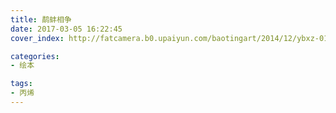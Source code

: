 ```yaml
---
title: 鹬蚌相争
date: 2017-03-05 16:22:45
cover_index: http://fatcamera.b0.upaiyun.com/baotingart/2014/12/ybxz-01-180x180.jpg

categories:
- 绘本

tags:
- 丙烯
---
```

